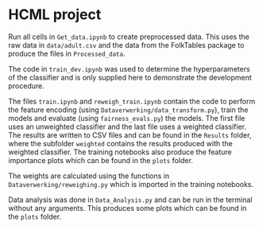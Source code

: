 # HCML project
Run all cells in <code>Get_data.ipynb</code> to create preprocessed data. This uses the raw data in <code>data/adult.csv</code> and the data from the FolkTables package to produce the files in <code>Processed_data</code>. 

The code in <code>train_dev.ipynb</code> was used to determine the hyperparameters of the classifier and is only supplied here to demonstrate the development procedure. 

The files <code>train.ipynb</code> and <code>reweigh_train.ipynb</code> contain the code to perform the feature encoding (using <code>Dataverwerking/data_transform.py</code>), train the models and evaluate (using <code>fairness_evals.py</code>) the models. The first file uses an unweighted classifier and the last file uses a weighted classifier. The results are written to CSV files and can be found in the <code>Results</code> folder, where the subfolder <code>weighted</code> contains the results produced with the weighted classifier. The training notebooks also produce the feature importance plots which can be found in the <code>plots</code> folder. 

The weights are calculated using the functions in <code>Dataverwerking/reweighing.py</code> which is imported in the training notebooks. 

Data analysis was done in <code>Data_Analysis.py</code> and can be run in the terminal without any arguments. This produces some plots which can be found in the <code>plots</code> folder. 